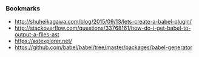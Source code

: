 ### Bookmarks

* <http://shuheikagawa.com/blog/2015/09/13/lets-create-a-babel-plugin/>
* <http://stackoverflow.com/questions/33768161/how-do-i-get-babel-to-output-a-files-ast>
* <https://astexplorer.net/>
* <https://github.com/babel/babel/tree/master/packages/babel-generator>